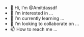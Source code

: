 - 👋 Hi, I’m @Amitdassdf
- 👀 I’m interested in ...
- 🌱 I’m currently learning ...
- 💞️ I’m looking to collaborate on ...
- 📫 How to reach me ...

<!---
Amitdassdf/Amitdassdf is a ✨ special ✨ repository because its `README.md` (this file) appears on your GitHub profile.
You can click the Preview link to take a look at your changes.
--->
